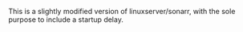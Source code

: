 This is a slightly modified version of linuxserver/sonarr, with the sole purpose to include a startup delay.
